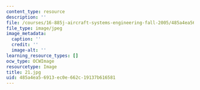 ```yaml
---
content_type: resource
description: ''
file: /courses/16-885j-aircraft-systems-engineering-fall-2005/485a4ea56913ec0e662c19137b616581_21.jpg
file_type: image/jpeg
image_metadata:
  caption: ''
  credit: ''
  image-alt: ''
learning_resource_types: []
ocw_type: OCWImage
resourcetype: Image
title: 21.jpg
uid: 485a4ea5-6913-ec0e-662c-19137b616581
---
```


